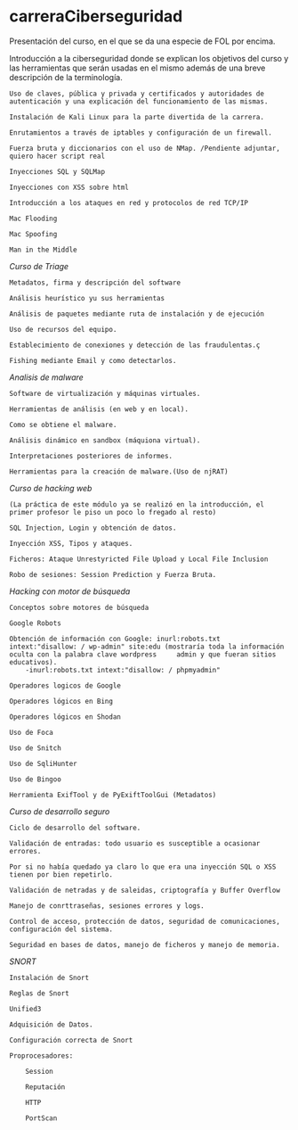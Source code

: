 # carreraCiberseguridad

Presentación del curso, en el que se da una especie de FOL por encima.

Introducción a la ciberseguridad donde se explican los objetivos del curso y las herramientas que serán usadas en el mismo además de una breve descripción de la terminología.

    Uso de claves, pública y privada y certificados y autoridades de autenticación y una explicación del funcionamiento de las mismas.

    Instalación de Kali Linux para la parte divertida de la carrera.

    Enrutamientos a través de iptables y configuración de un firewall.

    Fuerza bruta y diccionarios con el uso de NMap. /Pendiente adjuntar, quiero hacer script real

    Inyecciones SQL y SQLMap

    Inyecciones con XSS sobre html

    Introducción a los ataques en red y protocolos de red TCP/IP

    Mac Flooding

    Mac Spoofing

    Man in the Middle

*Curso de Triage*

    Metadatos, firma y descripción del software

    Análisis heurístico yu sus herramientas

    Análisis de paquetes mediante ruta de instalación y de ejecución

    Uso de recursos del equipo.

    Establecimiento de conexiones y detección de las fraudulentas.ç

    Fishing mediante Email y como detectarlos.

*Analisis de malware*

    Software de virtualización y máquinas virtuales.

    Herramientas de análisis (en web y en local).

    Como se obtiene el malware.

    Análisis dinámico en sandbox (máquiona virtual).

    Interpretaciones posteriores de informes.

    Herramientas para la creación de malware.(Uso de njRAT)

*Curso de hacking web* 

    (La práctica de este módulo ya se realizó en la introducción, el primer profesor le piso un poco lo fregado al resto)

    SQL Injection, Login y obtención de datos.

    Inyección XSS, Tipos y ataques.

    Ficheros: Ataque Unrestyricted File Upload y Local File Inclusion

    Robo de sesiones: Session Prediction y Fuerza Bruta.

*Hacking con motor de búsqueda*

    Conceptos sobre motores de búsqueda

    Google Robots

    Obtención de información con Google: inurl:robots.txt intext:"disallow: / wp-admin" site:edu (mostraría toda la información oculta con la palabra clave wordpress     admin y que fueran sitios educativos).
        -inurl:robots.txt intext:"disallow: / phpmyadmin"

    Operadores logicos de Google

    Operadores lógicos en Bing

    Operadores lógicos en Shodan

    Uso de Foca
    
    Uso de Snitch
    
    Uso de SqliHunter
    
    Uso de Bingoo
    
    Herramienta ExifTool y de PyExiftToolGui (Metadatos)
    
*Curso de desarrollo seguro*

    Ciclo de desarrollo del software.
    
    Validación de entradas: todo usuario es susceptible a ocasionar errores.
    
    Por si no había quedado ya claro lo que era una inyección SQL o XSS tienen por bien repetirlo.

    Validación de netradas y de saleidas, criptografía y Buffer Overflow
    
    Manejo de conrttraseñas, sesiones errores y logs.
    
    Control de acceso, protección de datos, seguridad de comunicaciones, configuración del sistema.
    
    Seguridad en bases de datos, manejo de ficheros y manejo de memoria.
    

*SNORT*
    
    Instalación de Snort
    
    Reglas de Snort
    
    Unified3
    
    Adquisición de Datos.
    
    Configuración correcta de Snort
    
    Proprocesadores:
    
        Session
        
        Reputación
        
        HTTP
        
        PortScan
    
    
    
